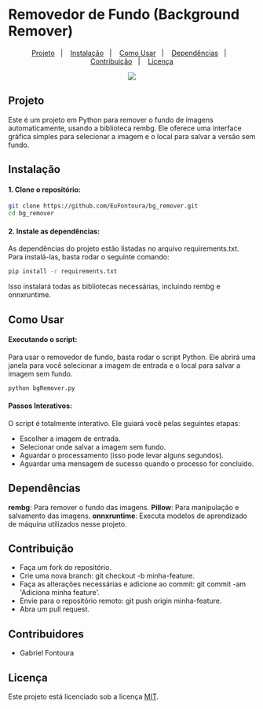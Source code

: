 # Removedor de Fundo (Background Remover)

  <p align="center">
    <a href="#projeto">Projeto</a>&nbsp;&nbsp;&nbsp;|&nbsp;&nbsp;&nbsp;
    <a href="#instalação">Instalação</a>&nbsp;&nbsp;&nbsp;|&nbsp;&nbsp;&nbsp;
    <a href="#como-usar">Como Usar</a>&nbsp;&nbsp;&nbsp;|&nbsp;&nbsp;&nbsp;
    <a href="#dependências">Dependências</a>&nbsp;&nbsp;&nbsp;|&nbsp;&nbsp;&nbsp;
    <a href="#contribuição">Contribuição</a>&nbsp;&nbsp;&nbsp;|&nbsp;&nbsp;&nbsp;
    <a href="#licença">Licença</a>
  </p>

  <p align="center">
    <img src="https://img.shields.io/static/v1?label=license&message=MIT&color=49AA26&labelColor=000000" />
  </p>

## Projeto
Este é um projeto em Python para remover o fundo de imagens automaticamente, usando a biblioteca rembg. Ele oferece uma interface gráfica simples para selecionar a imagem e o local para salvar a versão sem fundo.

## Instalação
#### 1. Clone o repositório:
```bash
git clone https://github.com/EuFontoura/bg_remover.git
cd bg_remover 
```

#### 2. Instale as dependências:

As dependências do projeto estão listadas no arquivo requirements.txt. Para instalá-las, basta rodar o seguinte comando:

```bash
pip install -r requirements.txt
```
Isso instalará todas as bibliotecas necessárias, incluindo rembg e onnxruntime.

## Como Usar
#### Executando o script:

Para usar o removedor de fundo, basta rodar o script Python. Ele abrirá uma janela para você selecionar a imagem de entrada e o local para salvar a imagem sem fundo.

```bash
python bgRemover.py
```
#### Passos Interativos:
O script é totalmente interativo. Ele guiará você pelas seguintes etapas:

- Escolher a imagem de entrada.
- Selecionar onde salvar a imagem sem fundo.
- Aguardar o processamento (isso pode levar alguns segundos).
- Aguardar uma mensagem de sucesso quando o processo for concluído.

##  Dependências
**rembg**: Para remover o fundo das imagens.
**Pillow**: Para manipulação e salvamento das imagens.
**onnxruntime**: Executa modelos de aprendizado de máquina utilizados nesse projeto.

## Contribuição

- Faça um fork do repositório.
- Crie uma nova branch: git checkout -b minha-feature.
- Faça as alterações necessárias e adicione ao commit: git commit -am 'Adiciona minha feature'.
- Envie para o repositório remoto: git push origin minha-feature.
- Abra um pull request.

## Contribuidores

- Gabriel Fontoura

## Licença
Este projeto está licenciado sob a licença [MIT](https://github.com/EuFontoura/bg_remover/blob/main/LICENSE).